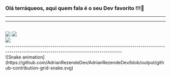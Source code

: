 ### Olá terráqueos, aqui quem fala é o seu Dev favorito !!!👋
-----------------------------------------------------------------------------------------------

-----------------------------------------------------------------------------------------------
<div style="display: inline_block"><br>
  <img src="https://github-readme-stats.vercel.app/api?username=AdrianRezendeDev&show_icons=true&theme=tokyonight&include_all_commits=true&count_private=true"/>
  <img src="https://github-readme-stats.vercel.app/api/top-langs/?username=AdrianRezendeDev&layout=compact&langs_count=16&theme=tokyonight"/>
</div>
<div>
  <a href = "mailto:adripropostas@gmail.com"><img src="https://img.shields.io/badge/-Gmail-%23333?style=for-the-badge&logo=gmail&logoColor=white" target="_blank"></a>
</div>
 ---------------------------------------------------------------------------------------------------------------------------------------
 <div>
![Snake animation](https://github.com/AdrianRezendeDev/AdrianRezendeDev/blob/output/github-contribution-grid-snake.svg)
 </div>

